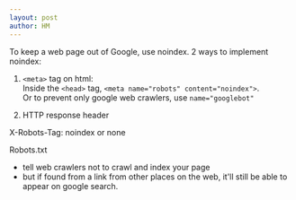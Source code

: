 ```yaml
---
layout: post
author: HM
---
```


To keep a web page out of Google, use noindex. 
2 ways to implement noindex:

1. ```<meta>``` tag on html:  
Inside the ```<head>``` tag, ```<meta name="robots" content="noindex">```.  
Or to prevent only google web crawlers, use ```name="googlebot"```

2. HTTP response header

X-Robots-Tag: noindex or none

Robots.txt
- tell web crawlers not to crawl and index your page
- but if found from a link from other places on the web, it'll still be able to appear on google search.